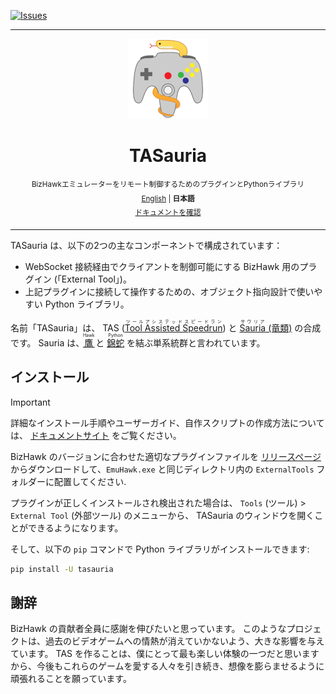
[![Issues](https://img.shields.io/github/issues/scarletcafe/TASauria.svg?colorB=3333ff)](https://github.com/scarletcafe/TASauria/issues)

***
<div align="center">
<img src=".github/assets/tasauria_logo.svg" height="128">
</div>
<h1 align="center">
TASauria
</h1>
<p align="center">
<sup>
BizHawkエミュレーターをリモート制御するためのプラグインとPythonライブラリ
</sup>
<br>
<sup>
    <a href="README.md">English</a> | <b>日本語</b>
</sup>
<br>
<sup>
    <a href="https://scarletcafe.github.io/TASauria/">ドキュメントを確認</a>
</sup>
</p>

***

TASauria は、以下の2つの主なコンポーネントで構成されています：
- WebSocket 接続経由でクライアントを制御可能にする BizHawk 用のプラグイン (「External Tool」)。
- 上記プラグインに接続して操作するための、オブジェクト指向設計で使いやすい Python ライブラリ。

名前「TASauria」は、 TAS (<a href="https://tasvideos.org/WelcomeToTASVideos#WhatIsATas"><ruby>Tool Assisted Speedrun <rp>{</rp><rt>ツールアシステッドスピードラン</rt><rp>}</rp></ruby></a>) と <a href="https://en.wikipedia.org/wiki/Sauria"><ruby>Sauria <rp>(</rp><rt>サウリア</rt><rp>)</rp></ruby> (竜類)</a> の合成です。 Sauria は、<a href="https://tasvideos.org/Bizhawk"><ruby>鷹 <rp>(</rp><rt>Hawk</rt><rp>)</rp></ruby></a> と <a href="https://www.python.org/"><ruby>錦蛇 <rp>(</rp><rt>Python</rt><rp>)</rp></ruby></a> を結ぶ単系統群と言われています。

## インストール

> [!IMPORTANT]
> 詳細なインストール手順やユーザーガイド、自作スクリプトの作成方法については、 [ドキュメントサイト](https://scarletcafe.github.io/TASauria/) をご覧ください。

BizHawk のバージョンに合わせた適切なプラグインファイルを [リリースページ](https://github.com/scarletcafe/tasauria/releases) からダウンロードして、`EmuHawk.exe` と同じディレクトリ内の `ExternalTools` フォルダーに配置してください.

プラグインが正しくインストールされ検出された場合は、 `Tools` (ツール) > `External Tool` (外部ツール) のメニューから、 TASauria のウィンドウを開くことができるようになります。

そして、以下の `pip` コマンドで Python ライブラリがインストールできます:
```bash
pip install -U tasauria
```

## 謝辞

BizHawk の貢献者全員に感謝を伸びたいと思っています。 このようなプロジェクトは、過去のビデオゲームへの情熱が消えていかないよう、大きな影響を与えています。 TAS を作ることは、僕にとって最も楽しい体験の一つだと思いますから、今後もこれらのゲームを愛する人々を引き続き、想像を膨らませるように頑張れることを願っています。
